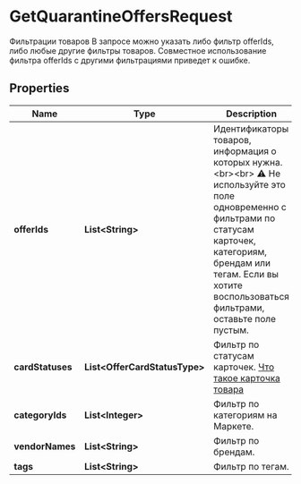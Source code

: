 

# GetQuarantineOffersRequest

Фильтрации товаров  В запросе можно указать либо фильтр offerIds, либо любые другие фильтры товаров. Совместное использование фильтра offerIds с другими фильтрациями приведет к ошибке. 

## Properties

| Name | Type | Description | Notes |
|------------ | ------------- | ------------- | -------------|
|**offerIds** | **List&lt;String&gt;** | Идентификаторы товаров, информация о которых нужна. &lt;br&gt;&lt;br&gt; ⚠️ Не используйте это поле одновременно с фильтрами по статусам карточек, категориям, брендам или тегам. Если вы хотите воспользоваться фильтрами, оставьте поле пустым.  |  [optional] |
|**cardStatuses** | **List&lt;OfferCardStatusType&gt;** | Фильтр по статусам карточек.  [Что такое карточка товара](https://yandex.ru/support/marketplace/assortment/content/index.html)  |  [optional] |
|**categoryIds** | **List&lt;Integer&gt;** | Фильтр по категориям на Маркете. |  [optional] |
|**vendorNames** | **List&lt;String&gt;** | Фильтр по брендам. |  [optional] |
|**tags** | **List&lt;String&gt;** | Фильтр по тегам. |  [optional] |




